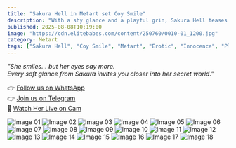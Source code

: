 ```yaml
---
title: "Sakura Hell in Metart set Coy Smile"
description: "With a shy glance and a playful grin, Sakura Hell teases with every photo in 'Coy Smile' – a masterpiece of innocent allure and quiet seduction."
published: 2025-08-08T10:19:00
image: "https://cdn.elitebabes.com/content/250760/0010-01_1200.jpg"
category: Metart
tags: ["Sakura Hell", "Coy Smile", "Metart", "Erotic", "Innocence", "Playful"]
---
```


*"She smiles… but her eyes say more.  
Every soft glance from Sakura invites you closer into her secret world."*

👉 [Follow us on WhatsApp](https://whatsapp.com/channel/0029VaMsUAp7tkjI8KcaRn10)  
👉 [Join us on Telegram](https://t.me/Xibabes)  
🔞 [Watch Her Live on Cam](https://redirecting-kappa.vercel.app/)  

![Image 01](https://cdn.elitebabes.com/content/250760/0010-01_1200.jpg)
![Image 02](https://cdn.elitebabes.com/content/250760/0010-02_1200.jpg)
![Image 03](https://cdn.elitebabes.com/content/250760/0010-03_1200.jpg)
![Image 04](https://cdn.elitebabes.com/content/250760/0010-04_1200.jpg)
![Image 05](https://cdn.elitebabes.com/content/250760/0010-05_1200.jpg)
![Image 06](https://cdn.elitebabes.com/content/250760/0010-06_1200.jpg)
![Image 07](https://cdn.elitebabes.com/content/250760/0010-07_1200.jpg)
![Image 08](https://cdn.elitebabes.com/content/250760/0010-08_1200.jpg)
![Image 09](https://cdn.elitebabes.com/content/250760/0010-09_1200.jpg)
![Image 10](https://cdn.elitebabes.com/content/250760/0010-10_1200.jpg)
![Image 11](https://cdn.elitebabes.com/content/250760/0010-11_1200.jpg)
![Image 12](https://cdn.elitebabes.com/content/250760/0010-12_1200.jpg)
![Image 13](https://cdn.elitebabes.com/content/250760/0010-13_1200.jpg)
![Image 14](https://cdn.elitebabes.com/content/250760/0010-14_1200.jpg)
![Image 15](https://cdn.elitebabes.com/content/250760/0010-15_1200.jpg)
![Image 16](https://cdn.elitebabes.com/content/250760/0010-16_1200.jpg)
![Image 17](https://cdn.elitebabes.com/content/250760/0010-17_1200.jpg)
![Image 18](https://cdn.elitebabes.com/content/250760/0010-18_1200.jpg)